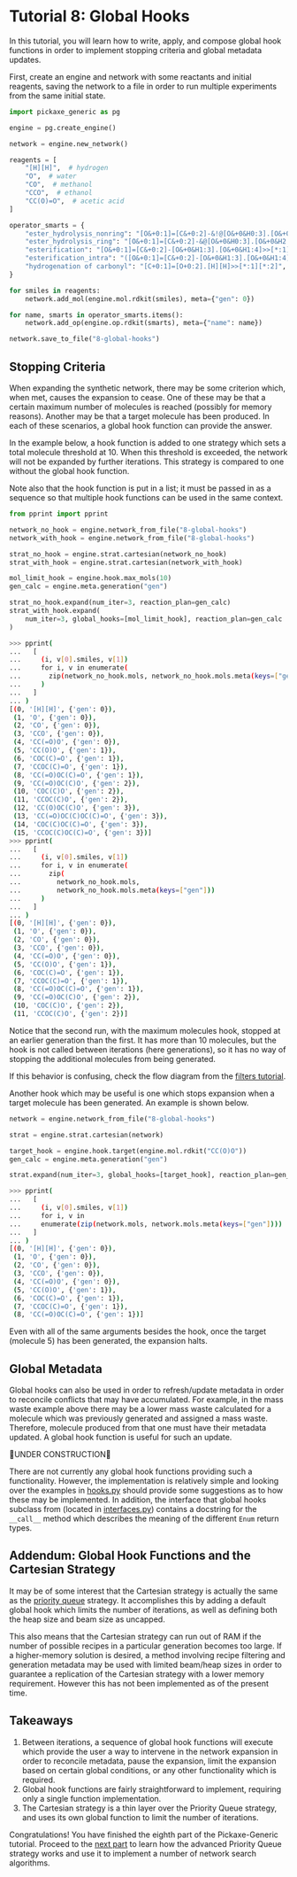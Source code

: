 # Tutorial 8: Global Hooks

In this tutorial, you will learn how to write, apply, and compose global hook functions in order to implement stopping criteria and global metadata updates.

First, create an engine and network with some reactants and initial reagents, saving the network to a file in order to run multiple experiments from the same initial state.

```python
import pickaxe_generic as pg

engine = pg.create_engine()

network = engine.new_network()

reagents = [
    "[H][H]",  # hydrogen
    "O",  # water
    "CO",  # methanol
    "CCO",  # ethanol
    "CC(O)=O",  # acetic acid
]

operator_smarts = {
    "ester_hydrolysis_nonring": "[O&+0:1]=[C&+0:2]-&!@[O&+0&H0:3].[O&+0&H2:4]>>[*:1]=[*:2]-[*:4].[*:3]",
    "ester_hydrolysis_ring": "[O&+0:1]=[C&+0:2]-&@[O&+0&H0:3].[O&+0&H2:4]>>([*:1]=[*:2]-[*:4].[*:3])",
    "esterification": "[O&+0:1]=[C&+0:2]-[O&+0&H1:3].[O&+0&H1:4]>>[*:1]=[*:2]-[*:4].[*:3]",
    "esterification_intra": "([O&+0:1]=[C&+0:2]-[O&+0&H1:3].[O&+0&H1:4])>>[*:1]=[*:2]-[*:4].[*:3]",
    "hydrogenation of carbonyl": "[C+0:1]=[O+0:2].[H][H]>>[*:1][*:2]",
}

for smiles in reagents:
    network.add_mol(engine.mol.rdkit(smiles), meta={"gen": 0})

for name, smarts in operator_smarts.items():
    network.add_op(engine.op.rdkit(smarts), meta={"name": name})

network.save_to_file("8-global-hooks")
```

## Stopping Criteria

When expanding the synthetic network, there may be some criterion which, when met, causes the expansion to cease.  One of these may be that a certain maximum number of molecules is reached (possibly for memory reasons).  Another may be that a target molecule has been produced.  In each of these scenarios, a global hook function can provide the answer.

In the example below, a hook function is added to one strategy which sets a total molecule threshold at 10.  When this threshold is exceeded, the network will not be expanded by further iterations.  This strategy is compared to one without the global hook function.

Note also that the hook function is put in a list; it must be passed in as a sequence so that multiple hook functions can be used in the same context.

```python
from pprint import pprint

network_no_hook = engine.network_from_file("8-global-hooks")
network_with_hook = engine.network_from_file("8-global-hooks")

strat_no_hook = engine.strat.cartesian(network_no_hook)
strat_with_hook = engine.strat.cartesian(network_with_hook)

mol_limit_hook = engine.hook.max_mols(10)
gen_calc = engine.meta.generation("gen")

strat_no_hook.expand(num_iter=3, reaction_plan=gen_calc)
strat_with_hook.expand(
    num_iter=3, global_hooks=[mol_limit_hook], reaction_plan=gen_calc
)
```

```sh
>>> pprint(
...   [
...     (i, v[0].smiles, v[1])
...     for i, v in enumerate(
...       zip(network_no_hook.mols, network_no_hook.mols.meta(keys=["gen"]))
...     )
...   ]
... )
[(0, '[H][H]', {'gen': 0}),
 (1, 'O', {'gen': 0}),
 (2, 'CO', {'gen': 0}),
 (3, 'CCO', {'gen': 0}),
 (4, 'CC(=O)O', {'gen': 0}),
 (5, 'CC(O)O', {'gen': 1}),
 (6, 'COC(C)=O', {'gen': 1}),
 (7, 'CCOC(C)=O', {'gen': 1}),
 (8, 'CC(=O)OC(C)=O', {'gen': 1}),
 (9, 'CC(=O)OC(C)O', {'gen': 2}),
 (10, 'COC(C)O', {'gen': 2}),
 (11, 'CCOC(C)O', {'gen': 2}),
 (12, 'CC(O)OC(C)O', {'gen': 3}),
 (13, 'CC(=O)OC(C)OC(C)=O', {'gen': 3}),
 (14, 'COC(C)OC(C)=O', {'gen': 3}),
 (15, 'CCOC(C)OC(C)=O', {'gen': 3})]
>>> pprint(
...   [
...     (i, v[0].smiles, v[1])
...     for i, v in enumerate(
...       zip(
...         network_no_hook.mols,
...         network_no_hook.mols.meta(keys=["gen"]))
...     )
...   ]
... )
[(0, '[H][H]', {'gen': 0}),
 (1, 'O', {'gen': 0}),
 (2, 'CO', {'gen': 0}),
 (3, 'CCO', {'gen': 0}),
 (4, 'CC(=O)O', {'gen': 0}),
 (5, 'CC(O)O', {'gen': 1}),
 (6, 'COC(C)=O', {'gen': 1}),
 (7, 'CCOC(C)=O', {'gen': 1}),
 (8, 'CC(=O)OC(C)=O', {'gen': 1}),
 (9, 'CC(=O)OC(C)O', {'gen': 2}),
 (10, 'COC(C)O', {'gen': 2}),
 (11, 'CCOC(C)O', {'gen': 2})]
```

Notice that the second run, with the maximum molecules hook, stopped at an earlier generation than the first.  It has more than 10 molecules, but the hook is not called between iterations (here generations), so it has no way of stopping the additional molecules from being generated.

If this behavior is confusing, check the flow diagram from the [filters tutorial](./6-filters.md#using-filters-to-mitigate-network-growth).

Another hook which may be useful is one which stops expansion when a target molecule has been generated.  An example is shown below.

```python
network = engine.network_from_file("8-global-hooks")

strat = engine.strat.cartesian(network)

target_hook = engine.hook.target(engine.mol.rdkit("CC(O)O"))
gen_calc = engine.meta.generation("gen")

strat.expand(num_iter=3, global_hooks=[target_hook], reaction_plan=gen_calc)
```


```sh
>>> pprint(
...   [
...     (i, v[0].smiles, v[1])
...     for i, v in
...     enumerate(zip(network.mols, network.mols.meta(keys=["gen"])))
...   ]
... )
[(0, '[H][H]', {'gen': 0}),
 (1, 'O', {'gen': 0}),
 (2, 'CO', {'gen': 0}),
 (3, 'CCO', {'gen': 0}),
 (4, 'CC(=O)O', {'gen': 0}),
 (5, 'CC(O)O', {'gen': 1}),
 (6, 'COC(C)=O', {'gen': 1}),
 (7, 'CCOC(C)=O', {'gen': 1}),
 (8, 'CC(=O)OC(C)=O', {'gen': 1})]
```

Even with all of the same arguments besides the hook, once the target (molecule 5) has been generated, the expansion halts.

## Global Metadata

Global hooks can also be used in order to refresh/update metadata in order to reconcile conflicts that may have accumulated.  For example, in the mass waste example above there may be a lower mass waste calculated for a molecule which was previously generated and assigned a mass waste.  Therefore, molecule produced from that one must have their metadata updated.  A global hook function is useful for such an update.

🚧UNDER CONSTRUCTION🚧

There are not currently any global hook functions providing such a functionality.  However, the implementation is relatively simple and looking over the examples in [hooks.py](../pickaxe_generic/hooks.py) should provide some suggestions as to how these may be implemented.  In addition, the interface that global hooks subclass from (located in [interfaces.py](../pickaxe_generic/interfaces.py)) contains a docstring for the `__call__` method which describes the meaning of the different `Enum` return types.

## Addendum: Global Hook Functions and the Cartesian Strategy

It may be of some interest that the Cartesian strategy is actually the same as the [priority queue](./9-priority-queue.md) strategy.  It accomplishes this by adding a default global hook which limits the number of iterations, as well as defining both the heap size and beam size as uncapped.

This also means that the Cartesian strategy can run out of RAM if the number of possible recipes in a particular generation becomes too large.  If a higher-memory solution is desired, a method involving recipe filtering and generation metadata may be used with limited beam/heap sizes in order to guarantee a replication of the Cartesian strategy with a lower memory requirement.  However this has not been implemented as of the present time.

## Takeaways

1. Between iterations, a sequence of global hook functions will execute which provide the user a way to intervene in the network expansion in order to reconcile metadata, pause the expansion, limit the expansion based on certain global conditions, or any other functionality which is required.
1. Global hook functions are fairly straightforward to implement, requiring only a single function implementation.
1. The Cartesian strategy is a thin layer over the Priority Queue strategy, and uses its own global function to limit the number of iterations.

Congratulations!  You have finished the eighth part of the Pickaxe-Generic tutorial.  Proceed to the [next part](./9-priority-queue.md) to learn how the advanced Priority Queue strategy works and use it to implement a number of network search algorithms.
